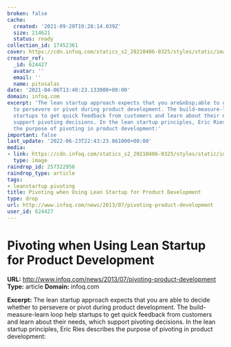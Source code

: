 ```yaml
---
broken: false
cache:
  created: '2021-09-20T19:28:14.039Z'
  size: 214621
  status: ready
collection_id: 17452361
cover: https://cdn.infoq.com/statics_s2_20210406-0325/styles/static/images/logo/logo-big.jpg
creator_ref:
  _id: 624427
  avatar: ''
  email: ''
  name: pitosalas
date: '2021-04-06T13:40:23.133000+00:00'
domain: infoq.com
excerpt: 'The lean startup approach expects that you are&nbsp;able to decide whether
  to persevere or pivot during product development. The build-measure-learn loop help
  startups to get quick feedback from customers and learn about their needs, which
  support pivoting decisions. In the lean startup principles, Eric Ries describes
  the purpose of pivoting in product development:'
important: false
last_update: '2022-06-23T22:43:23.861000+00:00'
media:
- link: https://cdn.infoq.com/statics_s2_20210406-0325/styles/static/images/logo/logo-big.jpg
  type: image
raindrop_id: 257322958
raindrop_type: article
tags:
- leanstartup pivoting
title: Pivoting when Using Lean Startup for Product Development
type: drop
url: http://www.infoq.com/news/2013/07/pivoting-product-development
user_id: 624427
---
```


# Pivoting when Using Lean Startup for Product Development

**URL:** http://www.infoq.com/news/2013/07/pivoting-product-development
**Type:** article
**Domain:** infoq.com

**Excerpt:** The lean startup approach expects that you are&nbsp;able to decide whether to persevere or pivot during product development. The build-measure-learn loop help startups to get quick feedback from customers and learn about their needs, which support pivoting decisions. In the lean startup principles, Eric Ries describes the purpose of pivoting in product development:
